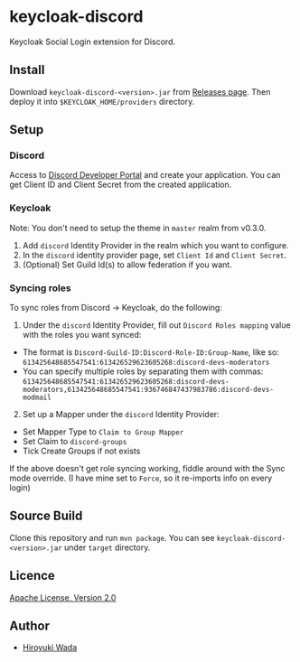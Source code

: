 # keycloak-discord

Keycloak Social Login extension for Discord.


## Install

Download `keycloak-discord-<version>.jar` from [Releases page](https://github.com/wadahiro/keycloak-discord/releases).
Then deploy it into `$KEYCLOAK_HOME/providers` directory.

## Setup

### Discord

Access to [Discord Developer Portal](https://discord.com/developers/applications) and create your application.
You can get Client ID and Client Secret from the created application.

### Keycloak

Note: You don't need to setup the theme in `master` realm from v0.3.0.

1. Add `discord` Identity Provider in the realm which you want to configure.
2. In the `discord` identity provider page, set `Client Id` and `Client Secret`.
3. (Optional) Set Guild Id(s) to allow federation if you want.


### Syncing roles

To sync roles from Discord -> Keycloak, do the following:

1. Under the `discord` Identity Provider, fill out `Discord Roles mapping` value with the roles you want synced:
  - The format is `Discord-Guild-ID:Discord-Role-ID:Group-Name`, like so: `613425648685547541:613426529623605268:discord-devs-moderators`
  - You can specify multiple roles by separating them with commas: `613425648685547541:613426529623605268:discord-devs-moderators,613425648685547541:936746847437983786:discord-devs-modmail`
2. Set up a Mapper under the `discord` Identity Provider:
  - Set Mapper Type to `Claim to Group Mapper`
  - Set Claim to `discord-groups`
  - Tick Create Groups if not exists

If the above doesn't get role syncing working, fiddle around with the Sync mode override. (I have mine set to `Force`, so it re-imports info on every login)


## Source Build

Clone this repository and run `mvn package`.
You can see `keycloak-discord-<version>.jar` under `target` directory.


## Licence

[Apache License, Version 2.0](https://www.apache.org/licenses/LICENSE-2.0)


## Author

- [Hiroyuki Wada](https://github.com/wadahiro)

